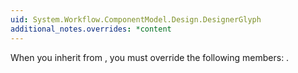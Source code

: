 ```yaml
---
uid: System.Workflow.ComponentModel.Design.DesignerGlyph
additional_notes.overrides: *content
---
```


<p>When you inherit from <xref href="System.Workflow.ComponentModel.Design.DesignerGlyph"></xref>, you must override the following members: <xref href="System.Workflow.ComponentModel.Design.DesignerGlyph.OnPaint(System.Drawing.Graphics,System.Boolean,System.Workflow.ComponentModel.Design.AmbientTheme,System.Workflow.ComponentModel.Design.ActivityDesigner)"></xref>.</p>


